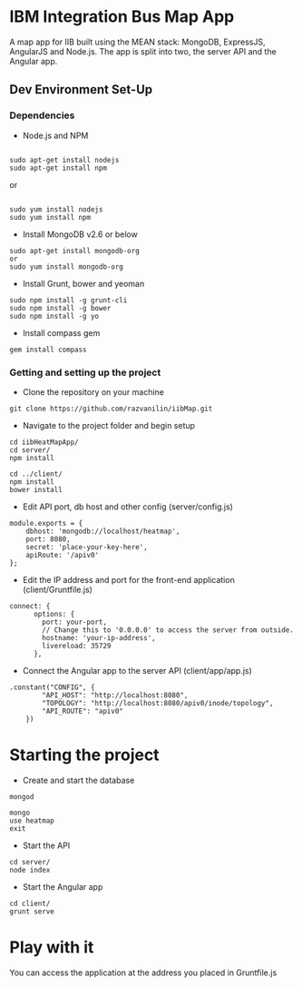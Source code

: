 # IBM Integration Bus Map App #

A map app for IIB built using the MEAN stack: MongoDB, ExpressJS, AngularJS and Node.js. The app is split into two, the server API and the Angular app.

## Dev Environment Set-Up ##

### Dependencies ###

* Node.js and NPM

```

sudo apt-get install nodejs
sudo apt-get install npm
```
or

```

sudo yum install nodejs
sudo yum install npm
```

* Install MongoDB v2.6 or below

```
sudo apt-get install mongodb-org
or
sudo yum install mongodb-org
```

* Install Grunt, bower and yeoman

```
sudo npm install -g grunt-cli
sudo npm install -g bower
sudo npm install -g yo
```

* Install compass gem

```
gem install compass
```

### Getting and setting up the project

* Clone the repository on your machine

```
git clone https://github.com/razvanilin/iibMap.git
```

* Navigate to the project folder and begin setup

```
cd iibHeatMapApp/
cd server/
npm install

cd ../client/
npm install
bower install
```

* Edit API port, db host and other config (server/config.js)

```
module.exports = {
    dbhost: 'mongodb://localhost/heatmap',
    port: 8080,
    secret: 'place-your-key-here',
    apiRoute: '/apiv0'
};
```

* Edit the IP address and port for the front-end application (client/Gruntfile.js)

```
connect: {
      options: {
        port: your-port,
        // Change this to '0.0.0.0' to access the server from outside.
        hostname: 'your-ip-address',
        livereload: 35729
      },
```

* Connect the Angular app to the server API (client/app/app.js)

```
.constant("CONFIG", {
        "API_HOST": "http://localhost:8080",
        "TOPOLOGY": "http://localhost:8080/apiv0/inode/topology",
        "API_ROUTE": "apiv0"
    })
```

# Starting the project #

* Create and start the database

```
mongod

mongo
use heatmap
exit
```

* Start the API

```
cd server/
node index
```

* Start the Angular app

```
cd client/
grunt serve
```

# Play with it #
You can access the application at the address you placed in Gruntfile.js 
